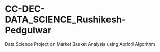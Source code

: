 # CC-DEC-DATA_SCIENCE_Rushikesh-Pedgulwar
 Data Science Project on Market Basket Analysis using Apriori Algorithm

